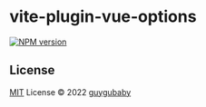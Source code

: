 # vite-plugin-vue-options

[![NPM version](https://img.shields.io/npm/v/vite-plugin-vue-options?color=a1b858&label=)](https://www.npmjs.com/package/vite-plugin-vue-options)

## License

[MIT](./LICENSE) License © 2022 [guygubaby](https://github.com/bryce-loskie)
